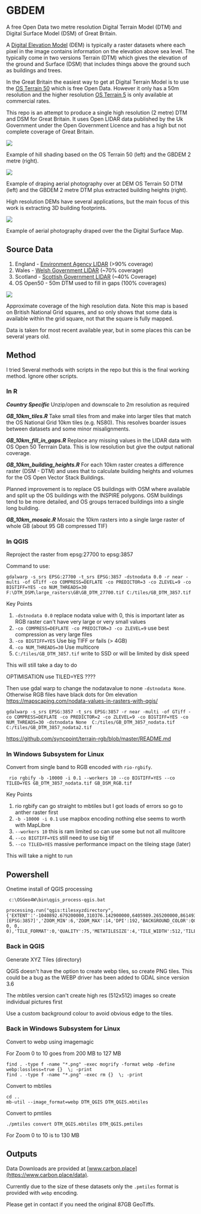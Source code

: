 # GBDEM
A free Open Data two metre resolution Digital Terrain Model (DTM) and Digital Surface Model (DSM) of Great Britain.

A [Digital Elevation Model](https://en.wikipedia.org/wiki/Digital_elevation_model) (DEM) is typically a raster datasets where each pixel in the image contains information on the elevation above sea level. The typically come in two versions Terrain (DTM) which gives the elevation of the ground and Surface (DSM) that includes things above the ground such as buildings and trees.

In the Great Britain the easiest way to get at Digital Terrain Model is to use the [OS Terrain 50](https://www.ordnancesurvey.co.uk/products/os-terrain-50) which is free Open Data. However it only has a 50m resolution and the higher resolution [OS Terrain 5](https://www.ordnancesurvey.co.uk/products/os-terrain-5) is only available at commercial rates.

This repo is an attempt to produce a single high resolution (2 metre) DTM and DSM for Great Britain. It uses Open LIDAR data published by the Uk Government under the Open Government Licence and has a high but not complete coverage of Great Britain.

<img src='images/dtm50vs2m.png'/>

Example of hill shading based on the OS Terrain 50 (left) and the GBDEM 2 metre (right). 

<img src='images/dovercliffs.png'/>

Example of draping aerial photography over at DEM OS Terrain 50 DTM (left) and the GBDEM 2 metre DTM plus extracted building heights (right). 

High resolution DEMs have several applications, but the main focus of this work is extracting 3D building footprints.

<img src='images/dsm.jpg'/>

Example of aerial photography draped over the the Digital Surface Map. 

## Source Data

1. England - [Environment Agency LIDAR](https://www.data.gov.uk/dataset/f0db0249-f17b-4036-9e65-309148c97ce4/national-lidar-programme) (>90% coverage)
1. Wales - [Welsh Government LIDAR](https://datamap.gov.wales/maps/lidar-viewer/) (~70% coverage)
1. Scotland - [Scottish Government LIDAR](https://remotesensingdata.gov.scot/data#/list) (~40% Coverage)
1. OS Open50 - 50m DTM used to fill in gaps (100% coverages)

<img src='images/coverage.png'/>

Approximate coverage of the high resolution data. Note this map is based on British National Grid squares, and so only shows that some data is available within the grid square, not that the square is fully mapped.

Data is taken for most recent available year, but in some places this can be several years old. 

## Method

I tried Several methods with scripts in the repo but this is the final working method. Ignore other scripts.

### In R

***Country Specific***
Unzip/open and downscale to 2m resolution as required

***GB_10km_tiles.R***
Take small tiles from and make into larger tiles that match the OS National Grid 10km tiles (e.g. NS80). This resolves boarder issues between datasets and some minor misalignments.


***GB_10km_fill_in_gaps.R***
Replace any missing values in the LIDAR data with OS Open 50 Terrrain Data. This is low resolution but give the output national coverage.

***GB_10km_building_heights.R***
For each 10km raster creates a difference raster (DSM - DTM) and uses that to calculate building heights and volumes for the OS Open Vector Stack Buildings. 

Planned improvement is to replace OS buildings with OSM where available and split up the OS buildings with the INSPIRE polygons. OSM buildings tend to be more detailed, and OS groups terraced buildings into a single long building.

***GB_10km_mosaic.R***
Mosaic the 10km rasters into a single large raster of whole GB (about 95 GB compressed TIF)

### In QGIS

Reproject the raster from epsg:27700 to epsg:3857

Command to use:

```gdalwarp -s_srs EPSG:27700 -t_srs EPSG:3857 -dstnodata 0.0 -r near -multi -of GTiff -co COMPRESS=DEFLATE -co PREDICTOR=3 -co ZLEVEL=9 -co BIGTIFF=YES -co NUM_THREADS=30 F:\DTM_DSM\large_rasters\GB\GB_DTM_27700.tif C:/tiles/GB_DTM_3857.tif```

Key Points

1. `-dstnodata 0.0` replace nodata value with 0, this is important later as RGB raster can't have very large or very small values
1. `-co COMPRESS=DEFLATE -co PREDICTOR=3 -co ZLEVEL=9`  use best compression as very large files 
1. `-co BIGTIFF=YES` Use big TIFF or fails (> 4GB)
1. `-co NUM_THREADS=30` Use multicore
1. `C:/tiles/GB_DTM_3857.tif` write to SSD or will be limited by disk speed

This will still take a day to do

OPTIMISATION use TILED=YES ????

Then use gdal warp to change the nodatavalue to none `-dstnodata None`. Otherwise RGB files have black dots for 0m elevation
https://mapscaping.com/nodata-values-in-rasters-with-qgis/ 

```
gdalwarp -s_srs EPSG:3857 -t_srs EPSG:3857 -r near -multi -of GTiff -co COMPRESS=DEFLATE -co PREDICTOR=2 -co ZLEVEL=9 -co BIGTIFF=YES -co NUM_THREADS=30 -dstnodata None  C:/tiles/GB_DTM_3857_nodata.tif C:/tiles/GB_DTM_3857_nodata2.tif
```

https://github.com/syncpoint/terrain-rgb/blob/master/README.md 



### In Windows Subsystem for Linux

Convert from single band to RGB encoded with `rio-rgbify`.

``` rio rgbify -b -10000 -i 0.1 --workers 10 --co BIGTIFF=YES --co TILED=YES GB_DTM_3857_nodata.tif GB_DSM_RGB.tif```

Key Points

1. rio rgbify can go straight to mbtiles but I got loads of errors so go to anther raster first
1. `-b -10000 -i 0.1` use mapbox encoding nothing else seems to worth with MapLibre
1. `--workers 10` this is ram limited so can use some but not all mulitcore
1. `--co BIGTIFF=YES` still need to use big tif
1. `--co TILED=YES` massive performance impact on the tileing stage (later)

This will take a night to run

## Powershell

Onetime install of QGIS processing
```
 c:\OSGeo4W\bin\qgis_process-qgis.bat

```
```
processing.run("qgis:tilesxyzdirectory", {'EXTENT':'-1040892.679200000,310376.142900000,6405989.265200000,8614934.383400001 [EPSG:3857]','ZOOM_MIN':6,'ZOOM_MAX':14,'DPI':192,'BACKGROUND_COLOR':QColor(0, 0, 0, 0),'TILE_FORMAT':0,'QUALITY':75,'METATILESIZE':4,'TILE_WIDTH':512,'TILE_HEIGHT':512,'TMS_CONVENTION':False,'OUTPUT_DIRECTORY':'C:\\tiles\\DTM_QGIS','OUTPUT_HTML':'C:/tiles/DTM_QGIS/leaflet.html'})
```

### Back in QGIS

Generate XYZ Tiles (directory)

QGIS doesn't have the option to create webp tiles, so create PNG tiles. This could be a bug as the WEBP driver has been added to GDAL since version 3.6

The mbtiles version can't create high res (512x512) images so create individual pictures first

Use a custom background colour to avoid obvious edge to the tiles.


### Back in Windows Subsystem for Linux

Convert to webp using imagemagic

For Zoom 0 to 10 goes from 200 MB to 127 MB

```
find . -type f -name "*.png" -exec mogrify -format webp -define webp:lossless=true {}  \; -print
find . -type f -name "*.png" -exec rm {}  \; -print
```

Convert to mbtiles

```
cd ..
mb-util --image_format=webp DTM_QGIS DTM_QGIS.mbtiles
```

Convert to pmtiles

```
./pmtiles convert DTM_QGIS.mbtiles DTM_QGIS.pmtiles
```
For Zoom 0 to 10 is to 130 MB


## Outputs

Data Downloads are provided at [www.carbon.place](https://www.carbon.place/data).

Currently due to the size of these datasets only the `.pmtiles` format is provided with `webp` encoding.

Please get in contact if you need the original 87GB GeoTiffs.




